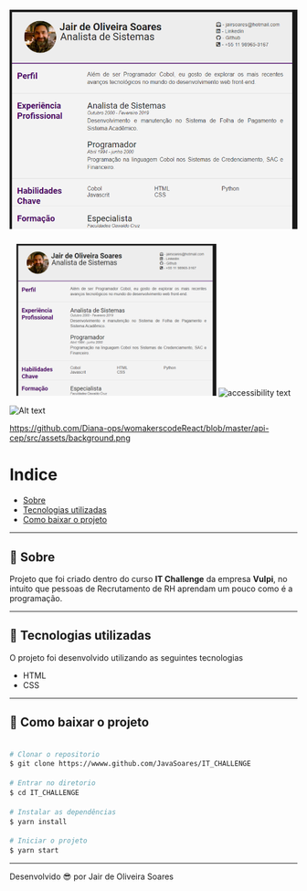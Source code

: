 <h1 align="center">
    <img src= "screenshot_1.png">
</h1>

<p align="center">
  <img src="screenshot_1.png" width="350" title="hover text">
  <img src="screenshot_1.png_number_2_large_name" width="350" alt="accessibility text">
</p>

![Alt text](https://github.com/JavaSoares/IT_Challenge/blob/master/screenshot_1.png|alt=screenshot_1)



https://github.com/Diana-ops/womakerscodeReact/blob/master/api-cep/src/assets/background.png

# Indice

- [Sobre](#-sobre)
- [Tecnologias utilizadas](#-tecnologias-utilizadas)
- [Como baixar o projeto](#-como-baixar-o-projeto)

---
## 📝 Sobre
Projeto que foi criado dentro do curso **IT Challenge** da empresa **Vulpi**, no intuito que pessoas de Recrutamento de RH aprendam um pouco como é a programação.

---
## 🚀 Tecnologias utilizadas

O projeto foi desenvolvido utilizando as seguintes tecnologias

- HTML
- CSS

---
## 📁 Como baixar o projeto

```bash

# Clonar o repositorio
$ git clone https://wwww.github.com/JavaSoares/IT_CHALLENGE

# Entrar no diretorio 
$ cd IT_CHALLENGE

# Instalar as dependências
$ yarn install

# Iniciar o projeto
$ yarn start
```
---
Desenvolvido 😎 por Jair de Oliveira Soares
